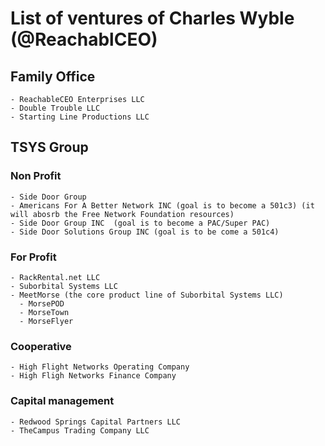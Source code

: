 # List of ventures of Charles Wyble (@ReachablCEO)


## Family Office

    - ReachableCEO Enterprises LLC
    - Double Trouble LLC
    - Starting Line Productions LLC

## TSYS Group

### Non Profit

    - Side Door Group
    - Americans For A Better Network INC (goal is to become a 501c3) (it will abosrb the Free Network Foundation resources)
    - Side Door Group INC  (goal is to become a PAC/Super PAC)
    - Side Door Solutions Group INC (goal is to be come a 501c4)

### For Profit

    - RackRental.net LLC
    - Suborbital Systems LLC
    - MeetMorse (the core product line of Suborbital Systems LLC)
      - MorsePOD
      - MorseTown
      - MorseFlyer

### Cooperative

    - High Flight Networks Operating Company
    - High Fligh Networks Finance Company

### Capital management

    - Redwood Springs Capital Partners LLC
    - TheCampus Trading Company LLC